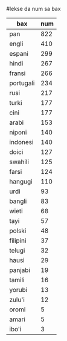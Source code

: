 #lekse da num sa bax

| bax | num |
|-----|-----|
| pan | 822 |
| engli | 410 |
| espani | 299 |
| hindi | 267 |
| fransi | 266 |
| portugali | 234 |
| rusi | 217 |
| turki | 177 |
| cini | 177 |
| arabi | 153 |
| niponi | 140 |
| indonesi | 140 |
| doici | 127 |
| swahili | 125 |
| farsi | 124 |
| hangugi | 110 |
| urdi | 93 |
| bangli | 83 |
| wieti | 68 |
| tayi | 57 |
| polski | 48 |
| filipini | 37 |
| telugi | 32 |
| hausi | 29 |
| panjabi | 19 |
| tamili | 16 |
| yorubi | 13 |
| zulu'i | 12 |
| oromi | 5 |
| amari | 5 |
| ibo'i | 3 |
